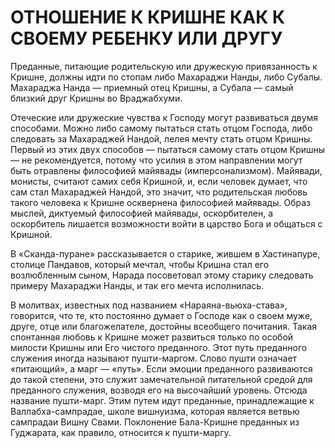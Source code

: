 # ОТНОШЕНИЕ К КРИШНЕ КАК К СВОЕМУ РЕБЕНКУ ИЛИ ДРУГУ

Преданные, питающие родительскую или дружескую привязанность к Кришне, должны идти по стопам либо Махараджи Нанды, либо Субалы. Махараджа Нанда — приемный отец Кришны, а Субала — самый близкий друг Кришны во Враджабхуми.

Отеческие или дружеские чувства к Господу могут развиваться двумя способами. Можно либо самому пытаться стать отцом Господа, либо следовать за Махараджей Нандой, лелея мечту стать отцом Кришны. Первый из этих двух способов — пытаться самому стать отцом Кришны — не рекомендуется, потому что усилия в этом направлении могут быть отравлены философией майявады (имперсонализмом). Майявади, монисты, считают самих себя Кришной, и, если человек думает, что сам стал Махараджей Нандой, это значит, что родительская любовь такого человека к Кришне осквернена философией майявады. Образ мыслей, диктуемый философией майявады, оскорбителен, а оскорбитель лишается возможности войти в царство Бога и общаться с Кришной.

В «Сканда-пуране» рассказывается о старике, жившем в Хастинапуре, столице Пандавов, который мечтал, чтобы Кришна стал его возлюбленным сыном, Нарада посоветовал этому старику следовать примеру Махараджи Нанды, и так его мечта исполнилась.

В молитвах, известных под названием «Нараяна-вьюха-става», говорится, что те, кто постоянно думает о Господе как о своем муже, друге, отце или благожелателе, достойны всеобщего почитания. Такая спонтанная любовь к Кришне может развиться только по особой милости Кришны или Его чистого преданного. Этот путь преданного служения иногда называют пушти-маргом. Слово пушти означает «питающий», а марг — «путь». Если эмоции преданного развиваются до такой степени, это служит замечательной питательной средой для преданного служения, возводя его на высочайший уровень. Отсюда название пушти-марг. Этим путем идут преданные, принадлежащие к Валлабха-сампрадае, школе вишнуизма, которая является ветвью сампрадаи Вишну Свами. Поклонение Бала-Кришне преданных из Гуджарата, как правило, относится к пушти-маргу.
